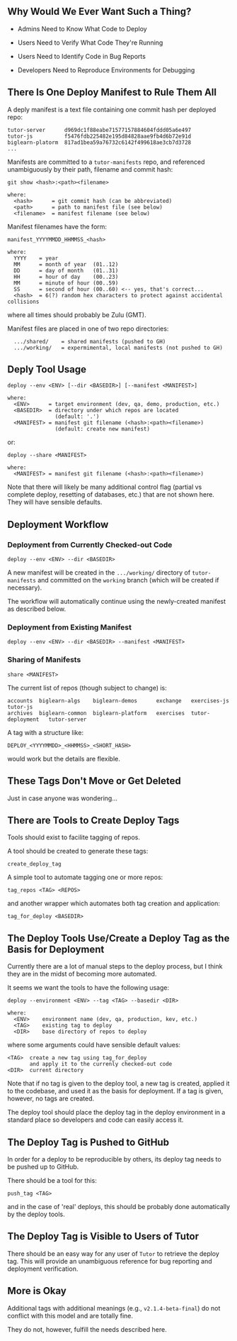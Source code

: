 ## Why Would We Ever Want Such a Thing?

* Admins Need to Know What Code to Deploy

* Users Need to Verify What Code They're Running

* Users Need to Identify Code in Bug Reports

* Developers Need to Reproduce Environments for Debugging

## There Is One Deploy Manifest to Rule Them All

A deply manifest
is a text file
containing one commit hash
per deployed repo:
```
tutor-server      d969dc1f88eabe71577157884604fddd05a6e497
tutor-js          f5476fdb225482e195d84828aae9fb4d6b72e91d
biglearn-platorm  817ad1bea59a76732c6142f499618ae3cb7d3728
...
```

Manifests are committed
to a `tutor-manifests` repo,
and referenced unambiguously
by their path, filename and commit hash:
```
git show <hash>:<path><filename>

where:
  <hash>      = git commit hash (can be abbreviated)
  <path>      = path to manifest file (see below)
  <filename>  = manifest filename (see below)
```

Manifest filenames have the form:
```
manifest_YYYYMMDD_HHMMSS_<hash>

where:
  YYYY    = year
  MM      = month of year  (01..12)
  DD      = day of month   (01..31)
  HH      = hour of day    (00..23)
  MM      = minute of hour (00..59)
  SS      = second of hour (00..60) <-- yes, that's correct...
  <hash>  = 6(?) random hex characters to protect against accidental collisions
```
where all times should probably be Zulu (GMT).

Manifest files are placed in one of two repo directories:
```
  .../shared/    = shared manifests (pushed to GH)
  .../working/   = expermimental, local manifests (not pushed to GH)
```

## Deply Tool Usage

```
deploy --env <ENV> [--dir <BASEDIR>] [--manifest <MANIFEST>]

where:
  <ENV>      = target environment (dev, qa, demo, production, etc.)
  <BASEDIR>  = directory under which repos are located
               (default: '.')
  <MANIFEST> = manifest git filename (<hash>:<path><filename>)
               (default: create new manifest)
```
or:
```
deploy --share <MANIFEST>

where:
  <MANIFEST> = manifest git filename (<hash>:<path><filename>)
```

Note that there will likely be many additional control flag
(partial vs complete deploy,
resetting of databases, etc.)
that are not shown here.
They will have sensible defaults.

## Deployment Workflow

### Deployment from Currently Checked-out Code

```
deploy --env <ENV> --dir <BASEDIR>
```
A new manifest will be created
in the `.../working/` directory of `tutor-manifests`
and committed on the `working` branch
(which will be created if necessary).

The workflow will automatically continue
using the newly-created manifest
as described below.

### Deployment from Existing Manifest

```
deploy --env <ENV> --dir <BASEDIR> --manifest <MANIFEST>
```


### Sharing of Manifests

```
share <MANIFEST>
```

The current list of repos (though subject to change) is:
```
accounts  biglearn-algs    biglearn-demos      exchange   exercises-js       tutor-js
archives  biglearn-common  biglearn-platform   exercises  tutor-deployment   tutor-server
```

A tag with a structure like:
```
DEPLOY_<YYYYMMDD>_<HHMMSS>_<SHORT_HASH>
```
would work
but the details are flexible.

## These Tags Don't Move or Get Deleted

Just in case anyone was wondering...

## There are Tools to Create Deploy Tags

Tools should exist to facilite tagging of repos.

A tool should be created to generate these tags:
```
create_deploy_tag
```

A simple tool to automate tagging one or more repos:
```
tag_repos <TAG> <REPOS>
```

and another wrapper which automates
both tag creation
and application:
```
tag_for_deploy <BASEDIR>
```

## The Deploy Tools Use/Create a Deploy Tag as the Basis for Deployment

Currently there are a lot of manual steps to the deploy process,
but I think they are in the midst of becoming more automated.

It seems we want the tools to have the following usage:
```
deploy --environment <ENV> --tag <TAG> --basedir <DIR>

where:
  <ENV>    environment name (dev, qa, production, kev, etc.)
  <TAG>    existing tag to deploy
  <DIR>    base directory of repos to deploy
```
where some arguments could have sensible default values:
```
<TAG>  create a new tag using tag_for_deploy
       and apply it to the currenly checked-out code
<DIR>  current directory
```

Note that if no tag is given to the deploy tool,
a new tag is created,
applied it to the codebase,
and used it as the basis for deployment.
If a tag is given, however, no tags are created.

The deploy tool should
place the deploy tag
in the deploy environment
in a standard place
so developers and code
can easily access it.

## The Deploy Tag is Pushed to GitHub

In order for a deploy to be reproducible by others,
its deploy tag needs to be pushed up to GitHub.

There should be a tool for this:
```
push_tag <TAG>
```
and in the case of 'real' deploys,
this should be probably done automatically
by the deploy tools.

## The Deploy Tag is Visible to Users of Tutor

There should be an easy way
for any user of `Tutor`
to retrieve the deploy tag.
This will provide an unambiguous reference
for bug reporting
and deployment verification.

## More is Okay

Additional tags with additional meanings
(e.g., `v2.1.4-beta-final`)
do not conflict with this model
and are totally fine.

They do not, however, fulfill the needs described here.

